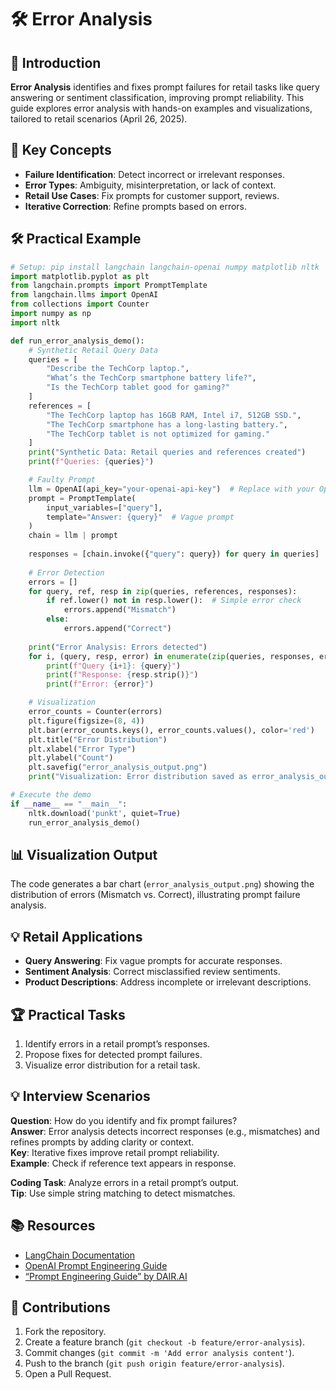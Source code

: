 # 🛠️ Error Analysis

## 📖 Introduction

**Error Analysis** identifies and fixes prompt failures for retail tasks like query answering or sentiment classification, improving prompt reliability. This guide explores error analysis with hands-on examples and visualizations, tailored to retail scenarios (April 26, 2025).

## 🌟 Key Concepts

- **Failure Identification**: Detect incorrect or irrelevant responses.
- **Error Types**: Ambiguity, misinterpretation, or lack of context.
- **Retail Use Cases**: Fix prompts for customer support, reviews.
- **Iterative Correction**: Refine prompts based on errors.

## 🛠️ Practical Example

```python
# Setup: pip install langchain langchain-openai numpy matplotlib nltk
import matplotlib.pyplot as plt
from langchain.prompts import PromptTemplate
from langchain.llms import OpenAI
from collections import Counter
import numpy as np
import nltk

def run_error_analysis_demo():
    # Synthetic Retail Query Data
    queries = [
        "Describe the TechCorp laptop.",
        "What’s the TechCorp smartphone battery life?",
        "Is the TechCorp tablet good for gaming?"
    ]
    references = [
        "The TechCorp laptop has 16GB RAM, Intel i7, 512GB SSD.",
        "The TechCorp smartphone has a long-lasting battery.",
        "The TechCorp tablet is not optimized for gaming."
    ]
    print("Synthetic Data: Retail queries and references created")
    print(f"Queries: {queries}")

    # Faulty Prompt
    llm = OpenAI(api_key="your-openai-api-key")  # Replace with your OpenAI API key
    prompt = PromptTemplate(
        input_variables=["query"],
        template="Answer: {query}"  # Vague prompt
    )
    chain = llm | prompt
    
    responses = [chain.invoke({"query": query}) for query in queries]
    
    # Error Detection
    errors = []
    for query, ref, resp in zip(queries, references, responses):
        if ref.lower() not in resp.lower():  # Simple error check
            errors.append("Mismatch")
        else:
            errors.append("Correct")
    
    print("Error Analysis: Errors detected")
    for i, (query, resp, error) in enumerate(zip(queries, responses, errors)):
        print(f"Query {i+1}: {query}")
        print(f"Response: {resp.strip()}")
        print(f"Error: {error}")

    # Visualization
    error_counts = Counter(errors)
    plt.figure(figsize=(8, 4))
    plt.bar(error_counts.keys(), error_counts.values(), color='red')
    plt.title("Error Distribution")
    plt.xlabel("Error Type")
    plt.ylabel("Count")
    plt.savefig("error_analysis_output.png")
    print("Visualization: Error distribution saved as error_analysis_output.png")

# Execute the demo
if __name__ == "__main__":
    nltk.download('punkt', quiet=True)
    run_error_analysis_demo()
```

## 📊 Visualization Output

The code generates a bar chart (`error_analysis_output.png`) showing the distribution of errors (Mismatch vs. Correct), illustrating prompt failure analysis.

## 💡 Retail Applications

- **Query Answering**: Fix vague prompts for accurate responses.
- **Sentiment Analysis**: Correct misclassified review sentiments.
- **Product Descriptions**: Address incomplete or irrelevant descriptions.

## 🏆 Practical Tasks

1. Identify errors in a retail prompt’s responses.
2. Propose fixes for detected prompt failures.
3. Visualize error distribution for a retail task.

## 💡 Interview Scenarios

**Question**: How do you identify and fix prompt failures?  
**Answer**: Error analysis detects incorrect responses (e.g., mismatches) and refines prompts by adding clarity or context.  
**Key**: Iterative fixes improve retail prompt reliability.  
**Example**: Check if reference text appears in response.

**Coding Task**: Analyze errors in a retail prompt’s output.  
**Tip**: Use simple string matching to detect mismatches.

## 📚 Resources

- [LangChain Documentation](https://python.langchain.com/docs/)
- [OpenAI Prompt Engineering Guide](https://platform.openai.com/docs/guides/prompt-engineering)
- [“Prompt Engineering Guide” by DAIR.AI](https://www.promptingguide.ai/)

## 🤝 Contributions

1. Fork the repository.
2. Create a feature branch (`git checkout -b feature/error-analysis`).
3. Commit changes (`git commit -m 'Add error analysis content'`).
4. Push to the branch (`git push origin feature/error-analysis`).
5. Open a Pull Request.